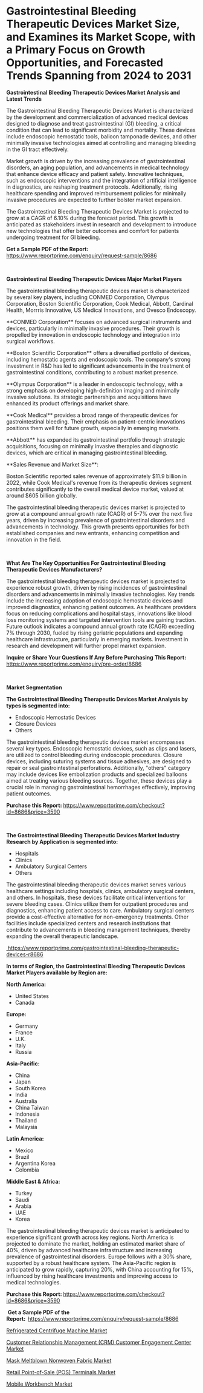<p><h1>Gastrointestinal Bleeding Therapeutic Devices Market Size, and Examines its Market Scope, with a Primary Focus on Growth Opportunities, and Forecasted Trends Spanning from 2024 to 2031</h1></p><p><strong>Gastrointestinal Bleeding Therapeutic Devices Market Analysis and Latest Trends</strong></p>
<p><p>The Gastrointestinal Bleeding Therapeutic Devices Market is characterized by the development and commercialization of advanced medical devices designed to diagnose and treat gastrointestinal (GI) bleeding, a critical condition that can lead to significant morbidity and mortality. These devices include endoscopic hemostatic tools, balloon tamponade devices, and other minimally invasive technologies aimed at controlling and managing bleeding in the GI tract effectively.</p><p>Market growth is driven by the increasing prevalence of gastrointestinal disorders, an aging population, and advancements in medical technology that enhance device efficacy and patient safety. Innovative techniques, such as endoscopic interventions and the integration of artificial intelligence in diagnostics, are reshaping treatment protocols. Additionally, rising healthcare spending and improved reimbursement policies for minimally invasive procedures are expected to further bolster market expansion.</p><p>The Gastrointestinal Bleeding Therapeutic Devices Market is projected to grow at a CAGR of 6.10% during the forecast period. This growth is anticipated as stakeholders invest in research and development to introduce new technologies that offer better outcomes and comfort for patients undergoing treatment for GI bleeding.</p></p>
<p><strong>Get a Sample PDF of the Report:&nbsp;</strong> <a href="https://www.reportprime.com/enquiry/request-sample/8686?utm_campaign=9&utm_medium=2&utm_source=Github&utm_content=ia&utm_term=27112024&utm_id=gastrointestinal-bleeding-therapeutic-devices">https://www.reportprime.com/enquiry/request-sample/8686</a></p>
<p>&nbsp;</p>
<p><strong>Gastrointestinal Bleeding Therapeutic Devices Major Market Players</strong></p>
<p><p>The gastrointestinal bleeding therapeutic devices market is characterized by several key players, including CONMED Corporation, Olympus Corporation, Boston Scientific Corporation, Cook Medical, Abbott, Cardinal Health, Morrris Innovative, US Medical Innovations, and Ovesco Endoscopy.</p><p>**CONMED Corporation** focuses on advanced surgical instruments and devices, particularly in minimally invasive procedures. Their growth is propelled by innovation in endoscopic technology and integration into surgical workflows. </p><p>**Boston Scientific Corporation** offers a diversified portfolio of devices, including hemostatic agents and endoscopic tools. The company's strong investment in R&D has led to significant advancements in the treatment of gastrointestinal conditions, contributing to a robust market presence.</p><p>**Olympus Corporation** is a leader in endoscopic technology, with a strong emphasis on developing high-definition imaging and minimally invasive solutions. Its strategic partnerships and acquisitions have enhanced its product offerings and market share.</p><p>**Cook Medical** provides a broad range of therapeutic devices for gastrointestinal bleeding. Their emphasis on patient-centric innovations positions them well for future growth, especially in emerging markets.</p><p>**Abbott** has expanded its gastrointestinal portfolio through strategic acquisitions, focusing on minimally invasive therapies and diagnostic devices, which are critical in managing gastrointestinal bleeding.</p><p>**Sales Revenue and Market Size**: </p><p>Boston Scientific reported sales revenue of approximately $11.9 billion in 2022, while Cook Medical's revenue from its therapeutic devices segment contributes significantly to the overall medical device market, valued at around $605 billion globally. </p><p>The gastrointestinal bleeding therapeutic devices market is projected to grow at a compound annual growth rate (CAGR) of 5-7% over the next five years, driven by increasing prevalence of gastrointestinal disorders and advancements in technology. This growth presents opportunities for both established companies and new entrants, enhancing competition and innovation in the field.</p></p>
<p>&nbsp;</p>
<p><strong>What Are The Key Opportunities For Gastrointestinal Bleeding Therapeutic Devices Manufacturers?</strong></p>
<p><p>The gastrointestinal bleeding therapeutic devices market is projected to experience robust growth, driven by rising incidences of gastrointestinal disorders and advancements in minimally invasive technologies. Key trends include the increasing adoption of endoscopic hemostatic devices and improved diagnostics, enhancing patient outcomes. As healthcare providers focus on reducing complications and hospital stays, innovations like blood loss monitoring systems and targeted intervention tools are gaining traction. Future outlook indicates a compound annual growth rate (CAGR) exceeding 7% through 2030, fueled by rising geriatric populations and expanding healthcare infrastructure, particularly in emerging markets. Investment in research and development will further propel market expansion.</p></p>
<p><strong>Inquire or Share Your Questions If Any Before Purchasing This Report:</strong> <a href="https://www.reportprime.com/enquiry/pre-order/8686?utm_campaign=9&utm_medium=2&utm_source=Github&utm_content=ia&utm_term=27112024&utm_id=gastrointestinal-bleeding-therapeutic-devices">https://www.reportprime.com/enquiry/pre-order/8686</a></p>
<p>&nbsp;</p>
<p><strong>Market Segmentation</strong></p>
<p><strong>The Gastrointestinal Bleeding Therapeutic Devices Market Analysis by types is segmented into:</strong></p>
<p><ul><li>Endoscopic Hemostatic Devices</li><li>Closure Devices</li><li>Others</li></ul></p>
<p><p>The gastrointestinal bleeding therapeutic devices market encompasses several key types. Endoscopic hemostatic devices, such as clips and lasers, are utilized to control bleeding during endoscopic procedures. Closure devices, including suturing systems and tissue adhesives, are designed to repair or seal gastrointestinal perforations. Additionally, "others" category may include devices like embolization products and specialized balloons aimed at treating various bleeding sources. Together, these devices play a crucial role in managing gastrointestinal hemorrhages effectively, improving patient outcomes.</p></p>
<p><strong>Purchase this Report:&nbsp;</strong><a href="https://www.reportprime.com/checkout?id=8686&price=3590&utm_campaign=9&utm_medium=2&utm_source=Github&utm_content=ia&utm_term=27112024&utm_id=gastrointestinal-bleeding-therapeutic-devices">https://www.reportprime.com/checkout?id=8686&price=3590</a></p>
<p>&nbsp;</p>
<p><strong>The Gastrointestinal Bleeding Therapeutic Devices Market Industry Research by Application is segmented into:</strong></p>
<p><ul><li>Hospitals</li><li>Clinics</li><li>Ambulatory Surgical Centers</li><li>Others</li></ul></p>
<p><p>The gastrointestinal bleeding therapeutic devices market serves various healthcare settings including hospitals, clinics, ambulatory surgical centers, and others. In hospitals, these devices facilitate critical interventions for severe bleeding cases. Clinics utilize them for outpatient procedures and diagnostics, enhancing patient access to care. Ambulatory surgical centers provide a cost-effective alternative for non-emergency treatments. Other facilities include specialized centers and research institutions that contribute to advancements in bleeding management techniques, thereby expanding the overall therapeutic landscape.</p></p>
<p><a href="https://www.reportprime.com/gastrointestinal-bleeding-therapeutic-devices-r8686?utm_campaign=9&utm_medium=2&utm_source=Github&utm_content=ia&utm_term=27112024&utm_id=gastrointestinal-bleeding-therapeutic-devices">&nbsp;https://www.reportprime.com/gastrointestinal-bleeding-therapeutic-devices-r8686</a></p>
<p><strong>In terms of Region, the Gastrointestinal Bleeding Therapeutic Devices Market Players available by Region are:</strong></p>
<p>
    <p> <strong> North America: </strong>
        <ul>
            <li>United States</li>
            <li>Canada</li>
        </ul>
        </p> 
    <p> <strong> Europe: </strong>
        <ul>
            <li>Germany</li>
            <li>France</li>
            <li>U.K.</li>
            <li>Italy</li>
            <li>Russia</li>
        </ul>
        </p> 
    <p> <strong> Asia-Pacific: </strong>
        <ul>
            <li>China</li>
            <li>Japan</li>
            <li>South Korea</li>
            <li>India</li>
            <li>Australia</li>
            <li>China Taiwan</li>
            <li>Indonesia</li>
            <li>Thailand</li>
            <li>Malaysia</li>
        </ul>
        </p> 
    <p> <strong> Latin America: </strong>
        <ul>
            <li>Mexico</li>
            <li>Brazil</li>
            <li>Argentina Korea</li>
            <li>Colombia</li>
        </ul>
        </p> 
    <p> <strong> Middle East & Africa: </strong>
        <ul>
            <li>Turkey</li>
            <li>Saudi</li>
            <li>Arabia</li>
            <li>UAE</li>
            <li>Korea</li>
        </ul>
    </p>
    </p>
<p><p>The gastrointestinal bleeding therapeutic devices market is anticipated to experience significant growth across key regions. North America is projected to dominate the market, holding an estimated market share of 40%, driven by advanced healthcare infrastructure and increasing prevalence of gastrointestinal disorders. Europe follows with a 30% share, supported by a robust healthcare system. The Asia-Pacific region is anticipated to grow rapidly, capturing 20%, with China accounting for 15%, influenced by rising healthcare investments and improving access to medical technologies.</p></p>
<p><strong>Purchase this Report: </strong><a href="https://www.reportprime.com/checkout?id=8686&price=3590&utm_campaign=9&utm_medium=2&utm_source=Github&utm_content=ia&utm_term=27112024&utm_id=gastrointestinal-bleeding-therapeutic-devices">https://www.reportprime.com/checkout?id=8686&price=3590</a></p>
<p>&nbsp;<strong>Get a Sample PDF of the Report:&nbsp;&nbsp;</strong><a href="https://www.reportprime.com/enquiry/request-sample/8686?utm_campaign=9&utm_medium=2&utm_source=Github&utm_content=ia&utm_term=27112024&utm_id=gastrointestinal-bleeding-therapeutic-devices">https://www.reportprime.com/enquiry/request-sample/8686</a></p>
<p><strong></strong></p>
<p><p><a href="https://www.linkedin.com/pulse/global-refrigerated-centrifuge-machine-market-landscape-ieule?utm_campaign=9&utm_medium=2&utm_source=Github&utm_content=ia&utm_term=27112024&utm_id=gastrointestinal-bleeding-therapeutic-devices">Refrigerated Centrifuge Machine Market</a></p><p><a href="https://issuu.com/reportprime-2/docs/customer-relationship-management-cr_c3cb2cd7e81394?utm_campaign=9&utm_medium=2&utm_source=Github&utm_content=ia&utm_term=27112024&utm_id=gastrointestinal-bleeding-therapeutic-devices">Customer Relationship Management (CRM) Customer Engagement Center Market</a></p><p><a href="https://github.com/PeterParrish5/Market-Research-Report-List-7/blob/main/mask-meltblown-nonwoven-fabric-market.md?utm_campaign=9&utm_medium=2&utm_source=Github&utm_content=ia&utm_term=27112024&utm_id=gastrointestinal-bleeding-therapeutic-devices">Mask Meltblown Nonwoven Fabric Market</a></p><p><a href="https://issuu.com/reportprime-2/docs/retail-point-of-sale-pos-terminals-_c9ec1b78c360ca?utm_campaign=9&utm_medium=2&utm_source=Github&utm_content=ia&utm_term=27112024&utm_id=gastrointestinal-bleeding-therapeutic-devices">Retail Point-of-Sale (POS) Terminals Market</a></p><p><a href="https://www.linkedin.com/pulse/market-forecasting-change-global-mobile-workbench-kzjee?utm_campaign=9&utm_medium=2&utm_source=Github&utm_content=ia&utm_term=27112024&utm_id=gastrointestinal-bleeding-therapeutic-devices">Mobile Workbench Market</a></p></p>